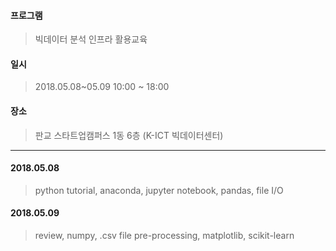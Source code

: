 ﻿#### 프로그램
> 빅데이터 분석 인프라 활용교육
#### 일시
> 2018.05.08~05.09 10:00 ~ 18:00 
#### 장소 
> 판교 스타트업캠퍼스 1동 6층 (K-ICT 빅데이터센터)

<hr>

#### 2018.05.08
> python tutorial, anaconda, jupyter notebook, pandas, file I/O

#### 2018.05.09
> review, numpy, .csv file pre-processing, matplotlib, scikit-learn
